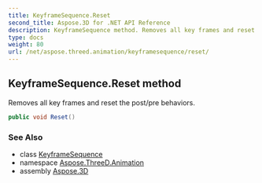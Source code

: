 ```yaml
---
title: KeyframeSequence.Reset
second_title: Aspose.3D for .NET API Reference
description: KeyframeSequence method. Removes all key frames and reset the post/pre behaviors
type: docs
weight: 80
url: /net/aspose.threed.animation/keyframesequence/reset/
---
```

## KeyframeSequence.Reset method

Removes all key frames and reset the post/pre behaviors.

```csharp
public void Reset()
```

### See Also

* class [KeyframeSequence](../)
* namespace [Aspose.ThreeD.Animation](../../keyframesequence/)
* assembly [Aspose.3D](../../../)


